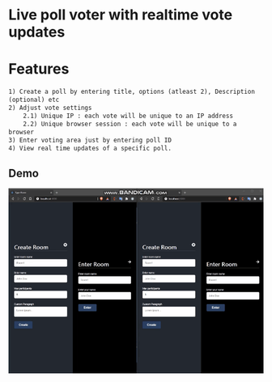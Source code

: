 # Live poll voter with realtime vote updates

# Features
```
1) Create a poll by entering title, options (atleast 2), Description (optional) etc
2) Adjust vote settings
    2.1) Unique IP : each vote will be unique to an IP address
    2.2) Unique browser session : each vote will be unique to a browser
3) Enter voting area just by entering poll ID
4) View real time updates of a specific poll.
```

## Demo
![Demo](https://github.com/MUKUL47/MultiplayerTypingTest/blob/master/typeracer-client/public/typeracer-demo.gif "Title")
